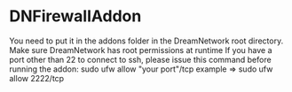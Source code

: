 # DNFirewallAddon

You need to put it in the addons folder in the DreamNetwork root directory.
Make sure DreamNetwork has root permissions at runtime
If you have a port other than 22 to connect to ssh, please issue this command before running the addon: sudo ufw allow "your port"/tcp example => sudo ufw allow 2222/tcp
